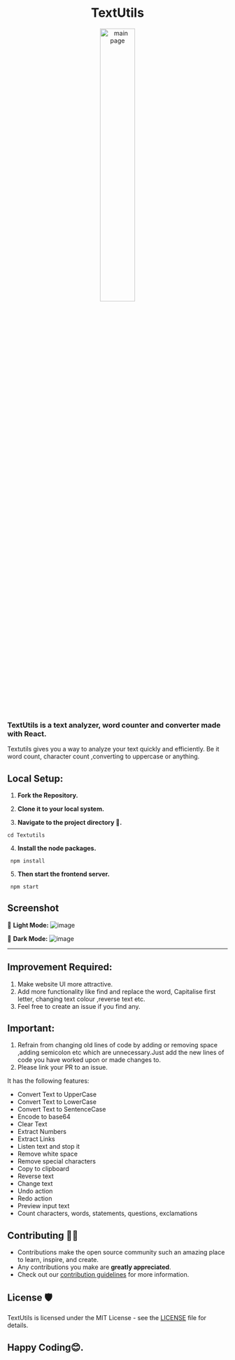 <h1 align="center">TextUtils</h1>
<p align="center">
<img width="40%" src="https://user-images.githubusercontent.com/94471189/193782622-db0071f8-122e-4909-83a8-fe5da257febc.png" alt="main page">
</p>
<h3>
TextUtils is a text analyzer, word counter and converter made with React.
</h3>
Textutils gives you a way to analyze your text quickly and efficiently. Be it word count, character count ,converting to uppercase or anything.

## Local Setup: 

 1) **Fork the Repository.**
 
 2) **Clone it to your local system.**

 3) **Navigate to the project directory 📁.**
   ```
   cd Textutils
   ```
 4) **Install the node packages.**  
   ```
    npm install
   ```
 5) **Then start the frontend server.** 
   ```
    npm start
   ```



## Screenshot

🌝 **Light Mode:**
![image](https://user-images.githubusercontent.com/79099734/189593645-c9051b90-9cd9-4662-95ed-a7dda2bd6e4b.png)

🌚 **Dark Mode:**
![image](https://user-images.githubusercontent.com/79099734/189593798-94357cb9-40ec-45e1-a9ae-78c364a0780f.png)

---

## Improvement Required:

1. Make website UI more attractive.
2. Add more functionality like find and replace the word, Capitalise first letter, changing text colour ,reverse text etc. 
3. Feel free to create an issue if you find any.

## Important:

1. Refrain from changing old lines of code by adding or removing space ,adding semicolon etc which are unnecessary.Just add the new lines of code you have worked upon or made changes to.
2. Please link your PR to an issue.


It has the following features:

- Convert Text to UpperCase
- Convert Text to LowerCase
- Convert Text to SentenceCase
- Encode to base64
- Clear Text
- Extract Numbers
- Extract Links
- Listen text and stop it
- Remove white space
- Remove special characters
- Copy to clipboard
- Reverse text
- Change text
- Undo action
- Redo action
- Preview input text
- Count characters, words, statements, questions, exclamations

## Contributing 👨‍💻

- Contributions make the open source community such an amazing place to learn, inspire, and create.
- Any contributions you make are **greatly appreciated**.
- Check out our [contribution guidelines](/CONTRIBUTING.md) for more information.

## License 🛡️

TextUtils is licensed under the MIT License - see the [LICENSE](LICENSE) file for details.

## Happy Coding😊.
